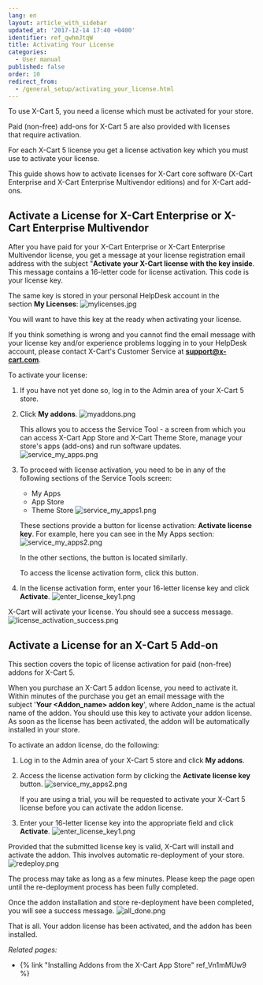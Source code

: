 ```yaml
---
lang: en
layout: article_with_sidebar
updated_at: '2017-12-14 17:40 +0400'
identifier: ref_qwhmJtqW
title: Activating Your License
categories:
  - User manual
published: false
order: 10
redirect_from:
  - /general_setup/activating_your_license.html
---
```

To use X-Cart 5, you need a license which must be activated for your store. 

Paid (non-free) add-ons for X-Cart 5 are also provided with licenses that require activation.

For each X-Cart 5 license you get a license activation key which you must use to activate your license. 

This guide shows how to activate licenses for X-Cart core software (X-Cart Enterprise and X-Cart Enterprise Multivendor editions) and for X-Cart add-ons.

## Activate a License for X-Cart Enterprise or X-Cart Enterprise Multivendor

After you have paid for your X-Cart Enterprise or X-Cart Enterprise Multivendor license, you get a message at your license registration email address with the subject "**Activate your X-Cart license with the key inside**. This message contains a 16-letter code for license activation. This code is your license key. 

The same key is stored in your personal HelpDesk account in the section **My Licenses**:
![mylicenses.jpg]({{site.baseurl}}/attachments/ref_qwhmJtqW/mylicenses.jpg)

You will want to have this key at the ready when activating your license. 

If you think something is wrong and you cannot find the email message with your license key and/or experience problems logging in to your HelpDesk account, please contact X-Cart's Customer Service at **[support@x-cart.com](mailto:support@x-cart.com)**.
 
To activate your license:

1. If you have not yet done so, log in to the Admin area of your X-Cart 5 store.

2. Click **My addons**.
   ![myaddons.png]({{site.baseurl}}/attachments/ref_qwhmJtqW/myaddons.png)
       
   This allows you to access the Service Tool - a screen from which you can access X-Cart App Store and X-Cart Theme Store, manage your store's apps (add-ons) and run software updates. 
   ![service_my_apps.png]({{site.baseurl}}/attachments/ref_qwhmJtqW/service_my_apps.png)

3. To proceed with license activation, you need to be in any of the following sections of the Service Tools screen:
   * My Apps 
   * App Store
   * Theme Store
   ![service_my_apps1.png]({{site.baseurl}}/attachments/ref_qwhmJtqW/service_my_apps1.png)
   
   These sections provide a button for license activation: **Activate license key**. For example, here you can see in the My Apps section:
   ![service_my_apps2.png]({{site.baseurl}}/attachments/ref_qwhmJtqW/service_my_apps2.png)
   
   In the other sections, the button is located similarly.
   
   To access the license activation form, click this button.

2. In the license activation form, enter your 16-letter license key and click **Activate**. 
   ![enter_license_key1.png]({{site.baseurl}}/attachments/ref_qwhmJtqW/enter_license_key1.png)


X-Cart will activate your license. You should see a success message.
   ![license_activation_success.png]({{site.baseurl}}/attachments/ref_qwhmJtqW/license_activation_success.png)
        

## Activate a License for an X-Cart 5 Add-on

This section covers the topic of license activation for paid (non-free) addons for X-Cart 5.

When you purchase an X-Cart 5 addon license, you need to activate it. Within minutes of the purchase you get an email message with the subject '**Your <Addon_name> addon key**', where Addon_name is the actual name of the addon. You should use this key to activate your addon license. As soon as the license has been activated, the addon will be automatically installed in your store.

To activate an addon license, do the following:

1.  Log in to the Admin area of your X-Cart 5 store and click **My addons**.

2.  Access the license activation form by clicking the **Activate license key** button. 
     ![service_my_apps2.png]({{site.baseurl}}/attachments/ref_qwhmJtqW/service_my_apps2.png)
   
    If you are using a trial, you will be requested to activate your X-Cart 5 license before you can activate the addon license.

3.  Enter your 16-letter license key into the appropriate field and click **Activate**.
    ![enter_license_key1.png]({{site.baseurl}}/attachments/ref_qwhmJtqW/enter_license_key1.png)

Provided that the submitted license key is valid, X-Cart will install and activate the addon. 
This involves automatic re-deployment of your store. 
![redeploy.png]({{site.baseurl}}/attachments/ref_qwhmJtqW/redeploy.png)

The process may take as long as a few minutes. Please keep the page open until the re-deployment process has been fully completed.

Once the addon installation and store re-deployment have been completed, you will see a success message. 
    ![all_done.png]({{site.baseurl}}/attachments/ref_qwhmJtqW/all_done.png)

That is all. Your addon license has been activated, and the addon has been installed. 

_Related pages:_

*   {% link "Installing Addons from the X-Cart App Store" ref_Vn1mMUw9 %}
